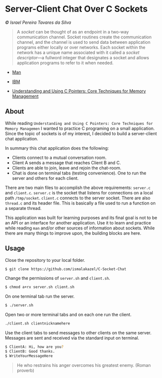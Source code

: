 # Server-Client Chat Over C Sockets

*© Israel Pereira Tavares da Silva*

> A *socket* can be thought of as an endpoint in a two-way communication channel. Socket routines create the communication channel, and the channel is used to send data between application programs either locally or over networks. Each socket within the network has a unique name associated with it called a *socket descriptor*—a fullword integer that designates a socket and allows application programs to refer to it when needed.



* [Man](https://man7.org/linux/man-pages/man2/socket.2.html)

* [IBM](https://www.ibm.com/docs/en/zos/2.3.0?topic=services-what-is-socket)

* [Understanding and Using C Pointers: Core Techniques for Memory Management](https://www.google.com/search?q=understanding+and+using+c+pointers&source=hp&ei=qlLWYN67NvbC5OUPvYa-yAE&iflsig=AINFCbYAAAAAYNZgunrxwmx5AD1FN8M_2pWAl3UkwPQa&gs_ssp=eJzj4tFP1zc0jK9MKypKMTRg9FIqzUtJLSouScxLycxLVwBSCqXFIFayQkF-Zl4JUA4ArgsRuA&oq=understanding+and+using+c+&gs_lcp=Cgdnd3Mtd2l6EAMYADIFCC4QkwIyAggAMgIIADICCAAyBggAEBYQHjIGCAAQFhAeMgYIABAWEB4yBggAEBYQHjoCCC46CAguEMcBEKMCOgsILhDHARCjAhCTAlDjAViSNWDdSmgFcAB4AIAB5AKIAY4pkgEIMC4yNy4yLjKYAQCgAQGqAQdnd3Mtd2l6sAEA&sclient=gws-wiz)

  

## About

While reading `Understanding and Using C Pointers: Core Techniques for Memory Managemen` I wanted to practice C programing on a small application. Since the topic of sockets is of my interest, I decided to build a server-client chat application.

In summary this chat application does the following:

- Clients connect to a mutual conversation room.
- Client A sends a message that reaches Client B and C.
- Clients are able to join, leave and rejoin the chat-room.
- Chat is done on terminal tabs (testing convenience). One to run the server and others for each client. 

There are two main files to accomplish the above requirements: `server.c` and `client.c`. `server.c` is the socket that listens for connections on a local path `/tmp/socket`. `client.c` connects to the server socket. There are also `thread.c` and its header file. This is basically a file used to run a function on a separate thread.

This application was built for learning purposes and its final goal is not to be an API or an interface for another application. Use it to learn and practice while reading `man` and/or other sources of information about sockets. While there are many things to improve upon, the building blocks are here.

## Usage

Close the repository to your local folder.

```bash
$ git clone https://github.com/ismalakazel/C-Socket-Chat
```

Change the permissions of `server.sh` and `client.sh`. 

```bash
$ chmod a+rx server.sh client.sh
```

On one terminal tab run the server.

```bash
$ ./server.sh
```

Open two or more terminal tabs and on each one run the client.

```bash
./client.sh clientnicknamehere
```

Use the client tabs to send messages to other clients on the same server. Messages are sent and received via the standard input on terminal.

```bash
$ ClientA: Hi, how are you?
$ ClientB: Good thanks.
$ WriteYourMessageHere
```

> He who restrains his anger overcomes his greatest enemy. (Roman proverb)

